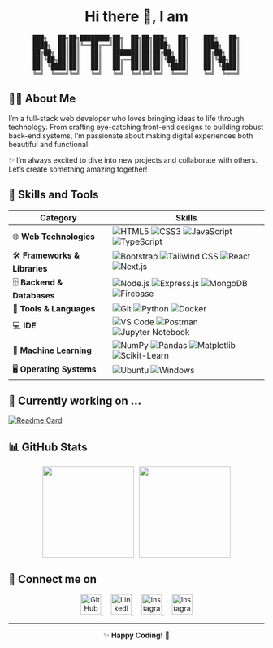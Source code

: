 <div align="center">
  
# Hi there 👋, I am

```
███╗   ██╗██╗████████╗██╗  ██╗██╗███╗   ██╗    ███╗   ██╗
████╗  ██║██║╚══██╔══╝██║  ██║██║████╗  ██║    ████╗  ██║
██╔██╗ ██║██║   ██║   ███████║██║██╔██╗ ██║    ██╔██╗ ██║
██║╚██╗██║██║   ██║   ██╔══██║██║██║╚██╗██║    ██║╚██╗██║
██║ ╚████║██║   ██║   ██║  ██║██║██║ ╚████║    ██║ ╚████║
╚═╝  ╚═══╝╚═╝   ╚═╝   ╚═╝  ╚═╝╚═╝╚═╝  ╚═══╝    ╚═╝  ╚═══╝
```

<div align="start">
  
## 🧙‍♂️ About Me

I’m a full-stack web developer who loves bringing ideas to life through technology. From crafting eye-catching front-end designs to building robust back-end systems, I’m passionate about making digital experiences both beautiful and functional.

✨ I’m always excited to dive into new projects and collaborate with others. Let’s create something amazing together!

</div>

<div align="start">

## 🔧 Skills and Tools

</div>

| **Category**                | **Skills**                                                                                                                                                                    |
|-----------------------------|--------------------------------------------------------------------------------------------------------------------------------------------------------------------------------|
| 🌐 **Web Technologies**     | ![HTML5](https://img.shields.io/badge/HTML5-%23E34F26.svg?style=flat&logo=html5&logoColor=white) ![CSS3](https://img.shields.io/badge/CSS3-%231572B6.svg?style=flat&logo=css3&logoColor=white) ![JavaScript](https://img.shields.io/badge/JavaScript-%23F7DF1E.svg?style=flat&logo=javascript&logoColor=black) ![TypeScript](https://img.shields.io/badge/TypeScript-%232B7489.svg?style=flat&logo=typescript&logoColor=white) |
| 🛠️ **Frameworks & Libraries** | ![Bootstrap](https://img.shields.io/badge/Bootstrap-%23563D7C.svg?style=flat&logo=bootstrap&logoColor=white) ![Tailwind CSS](https://img.shields.io/badge/Tailwind_CSS-%2338B2AC.svg?style=flat&logo=tailwindcss&logoColor=white) ![React](https://img.shields.io/badge/React-%2361DAFB.svg?style=flat&logo=react&logoColor=black) ![Next.js](https://img.shields.io/badge/Next.js-%23000000.svg?style=flat&logo=next.js&logoColor=white) |
| 🗄️ **Backend & Databases**  | ![Node.js](https://img.shields.io/badge/Node.js-%2343853D.svg?style=flat&logo=node.js&logoColor=white) ![Express.js](https://img.shields.io/badge/Express.js-%23000000.svg?style=flat&logo=express&logoColor=white) ![MongoDB](https://img.shields.io/badge/MongoDB-%2347A248.svg?style=flat&logo=mongodb&logoColor=white) ![Firebase](https://img.shields.io/badge/Firebase-%23FFCA28.svg?style=flat&logo=firebase&logoColor=black) |
| 🧰 **Tools & Languages**    | ![Git](https://img.shields.io/badge/Git-%23F05032.svg?style=flat&logo=git&logoColor=white) ![Python](https://img.shields.io/badge/Python-%2334D058.svg?style=flat&logo=python&logoColor=white) ![Docker](https://img.shields.io/badge/Docker-%230db7ed.svg?style=flat&logo=docker&logoColor=white) |
| 💻 **IDE**                     | ![VS Code](https://img.shields.io/badge/VS_Code-%23007ACC.svg?style=flat&logo=visual-studio-code&logoColor=white) ![Postman](https://img.shields.io/badge/Postman-%23FF6C37.svg?style=flat&logo=postman&logoColor=white) ![Jupyter Notebook](https://img.shields.io/badge/Jupyter_Notebook-%23F37626.svg?style=flat&logo=jupyter&logoColor=white) |
| 🤖 **Machine Learning**     | ![NumPy](https://img.shields.io/badge/NumPy-%23013243.svg?style=flat&logo=numpy&logoColor=white) ![Pandas](https://img.shields.io/badge/Pandas-%23150458.svg?style=flat&logo=pandas&logoColor=white) ![Matplotlib](https://img.shields.io/badge/Matplotlib-%2300A3E0.svg?style=flat&logo=matplotlib&logoColor=white) ![Scikit-Learn](https://img.shields.io/badge/Scikit_Learn-%23F7931E.svg?style=flat&logo=scikit-learn&logoColor=white) |
| 🖥️ **Operating Systems**    | ![Ubuntu](https://img.shields.io/badge/Ubuntu-%23E95420.svg?style=flat&logo=ubuntu&logoColor=white) ![Windows](https://img.shields.io/badge/Windows-%23008CFF.svg?style=flat&logo=windows&logoColor=white) |

<div align="start">
  
## 🚀 Currently working on ...

[![Readme Card](https://github-readme-stats.vercel.app/api/pin/?username=NITHIN3387&repo=SIGMA-UI-Component-Manager)](https://github.com/NITHIN3387/SIGMA-UI-Component-Manager)

</div>

<div align="start">

## 📊 GitHub Stats

</div>

<div>
  <div style="display: flex; justify-content: center; gap: 10px;">
    <img height="180em" src="https://github-readme-stats.vercel.app/api?username=NITHIN3387&show_icons=true&theme=merko" />
    <img height="180em" src="https://github-readme-stats.vercel.app/api/top-langs/?username=NITHIN3387&layout=compact&theme=merko" />
  </div>
</div>

<!-- ## 🕵️‍♂️ Secret Section
You've found the hidden treasure! Here's a [link](https://yourwebsite.com/secret) to something cool I’ve been working on! -->

<div align="start">

## 📱 Connect me on

</div>

  <a href="https://github.com/NITHIN3387">
    <img src="https://upload.wikimedia.org/wikipedia/commons/9/91/Octicons-mark-github.svg" alt="GitHub" width="40" height="40" />
  </a>
  &nbsp;
  &nbsp;
  <a href="https://www.linkedin.com/in/nithin-n-a218b3228/">
    <img src="https://upload.wikimedia.org/wikipedia/commons/8/81/LinkedIn_icon.svg" alt="LinkedIn" width="40" height="40" />
  </a>
  &nbsp;
  &nbsp;
  <a href="https://www.instagram.com/nithin__n._/">
    <img src="https://upload.wikimedia.org/wikipedia/commons/a/a5/Instagram_icon.png" alt="Instagram" width="40" height="40" />
  </a>
  &nbsp;
  &nbsp;
  <a href="mailto:nithinn9980@gmail.com">
    <img src="https://upload.wikimedia.org/wikipedia/commons/7/7e/Gmail_icon_%282020%29.svg" alt="Instagram" width="40" height="40" />
  </a>

---
✨ **Happy Coding!** 🚀
</div>
